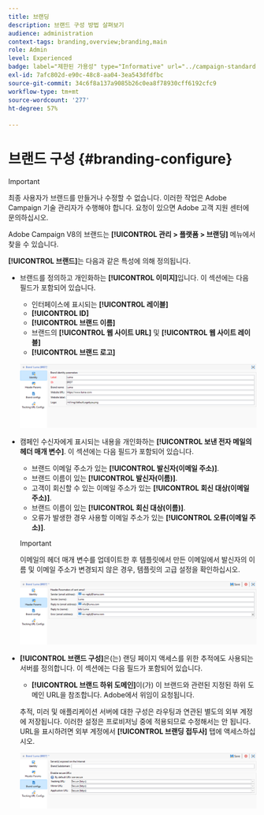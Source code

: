 ```yaml
---
title: 브랜딩
description: 브랜드 구성 방법 살펴보기
audience: administration
context-tags: branding,overview;branding,main
role: Admin
level: Experienced
badge: label="제한된 가용성" type="Informative" url="../campaign-standard-migration-home.md" tooltip="마이그레이션된 사용자 Campaign Standard으로 제한됨"
exl-id: 7afc802d-e90c-48c8-aa04-3ea543dfdfbc
source-git-commit: 34c6f8a137a9085b26c0ea8f78930cff6192cfc9
workflow-type: tm+mt
source-wordcount: '277'
ht-degree: 57%

---
```


# 브랜드 구성 {#branding-configure}

>[!IMPORTANT]
>
>최종 사용자가 브랜드를 만들거나 수정할 수 없습니다. 이러한 작업은 Adobe Campaign 기술 관리자가 수행해야 합니다. 요청이 있으면 Adobe 고객 지원 센터에 문의하십시오.

Adobe Campaign V8의 브랜드는 **[!UICONTROL 관리 > 플랫폼 > 브랜딩]** 메뉴에서 찾을 수 있습니다.

**[!UICONTROL 브랜드]**&#x200B;는 다음과 같은 특성에 의해 정의됩니다.

* 브랜드를 정의하고 개인화하는 **[!UICONTROL 이미지]**&#x200B;입니다. 이 섹션에는 다음 필드가 포함되어 있습니다.

   * 인터페이스에 표시되는 **[!UICONTROL 레이블]**
   * **[!UICONTROL ID]**
   * **[!UICONTROL 브랜드 이름]**
   * 브랜드의 **[!UICONTROL 웹 사이트 URL]** 및 **[!UICONTROL 웹 사이트 레이블]**
   * **[!UICONTROL 브랜드 로고]**

  ![](assets/branding_1.png)

* 캠페인 수신자에게 표시되는 내용을 개인화하는 **[!UICONTROL 보낸 전자 메일의 헤더 매개 변수]**. 이 섹션에는 다음 필드가 포함되어 있습니다.

   * 브랜드 이메일 주소가 있는 **[!UICONTROL 발신자(이메일 주소)]**.
   * 브랜드 이름이 있는 **[!UICONTROL 발신자(이름)]**.
   * 고객이 회신할 수 있는 이메일 주소가 있는 **[!UICONTROL 회신 대상(이메일 주소)]**.
   * 브랜드 이름이 있는 **[!UICONTROL 회신 대상(이름)]**.
   * 오류가 발생한 경우 사용할 이메일 주소가 있는 **[!UICONTROL 오류(이메일 주소)]**.

  >[!IMPORTANT]
  >
  >이메일의 헤더 매개 변수를 업데이트한 후 템플릿에서 만든 이메일에서 발신자의 이름 및 이메일 주소가 변경되지 않은 경우, 템플릿의 고급 설정을 확인하십시오.

  ![](assets/branding_2.png)

* **[!UICONTROL 브랜드 구성]**&#x200B;은(는) 랜딩 페이지 액세스를 위한 추적에도 사용되는 서버를 정의합니다. 이 섹션에는 다음 필드가 포함되어 있습니다.

   * **[!UICONTROL 브랜드 하위 도메인]**&#x200B;이(가) 이 브랜드와 관련된 지정된 하위 도메인 URL을 참조합니다. Adobe에서 위임이 요청됩니다.

  추적, 미러 및 애플리케이션 서버에 대한 구성은 라우팅과 연관된 별도의 외부 계정에 저장됩니다. 이러한 설정은 프로비저닝 중에 적용되므로 수정해서는 안 됩니다. URL을 표시하려면 외부 계정에서 **[!UICONTROL 브랜딩 접두사]** 탭에 액세스하십시오.

  ![](assets/branding_3.png)

<!--![](assets/branding_05.png)-->

<!--
* **[!UICONTROL Tracking URL configs]**, which defines the configuration of the URLs tracking for your brand.

  The additional parameters that allow the links to be tracked on external systems such as Web Analytics tools like Adobe Analytics or Google Analytics are defined here.
-->
